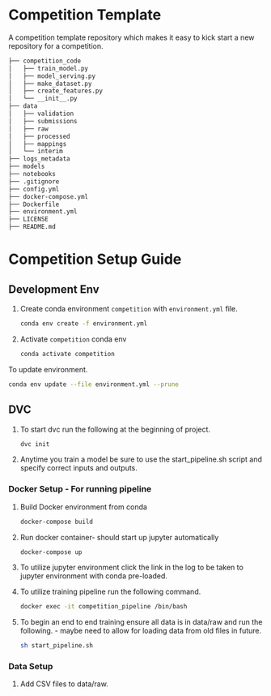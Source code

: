 # Competition Template

A competition template repository which makes it easy to kick start a new repository for a competition. 

```bash
├── competition_code
│   ├── train_model.py
│   ├── model_serving.py
│   ├── make_dataset.py
│   ├── create_features.py
│   └── __init__.py
├── data
│   ├── validation
│   ├── submissions
│   ├── raw
│   ├── processed
│   ├── mappings
│   └── interim
├── logs_metadata
├── models
├── notebooks
├── .gitignore
├── config.yml
├── docker-compose.yml
├── Dockerfile
├── environment.yml
├── LICENSE
├── README.md

```

# Competition Setup Guide

## Development Env
 1. Create conda environment `competition` with `environment.yml` file.
    ```bash
    conda env create -f environment.yml
    ```
 2. Activate `competition` conda env
    ```bash
    conda activate competition
    ```

To update environment. 
 ```bash
 conda env update --file environment.yml --prune
 ```

## DVC 
 1. To start dvc run the following at the beginning of project. 
      ```bash
    dvc init
    ```
 2. Anytime you train a model be sure to use the start_pipeline.sh script and specify correct inputs and outputs. 

### Docker Setup - For running pipeline 
 1. Build Docker environment from conda  
     
    ```bash
    docker-compose build 
    ```
 2. Run docker container- should start up jupyter automatically
      
    ```bash
    docker-compose up 
    ```
 3. To utilize jupyter environment click the link in the log to be taken to jupyter environment with conda pre-loaded. 
 4. To utilize training pipeline run the following command. 
    
    ```bash
    docker exec -it competition_pipeline /bin/bash 
    ```
 5. To begin an end to end training ensure all data is in data/raw and run the following. - maybe need to allow for loading data from old files in future.
    
    ```bash
    sh start_pipeline.sh 
    ```
### Data Setup 
 1. Add CSV files to data/raw.


